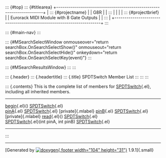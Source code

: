 ::: {#top}
::: {#titlearea}
+-----------------------------------------------------------------------+
| ::: {#projectname}                                                    |
| G8R                                                                   |
| :::                                                                   |
|                                                                       |
| ::: {#projectbrief}                                                   |
| Eurorack MIDI Module with 8 Gate Outputs                              |
| :::                                                                   |
+-----------------------------------------------------------------------+
:::

::: {#main-nav}
:::

::: {#MSearchSelectWindow onmouseover="return searchBox.OnSearchSelectShow()" onmouseout="return searchBox.OnSearchSelectHide()" onkeydown="return searchBox.OnSearchSelectKey(event)"}
:::

::: {#MSearchResultsWindow}
:::
:::

::: {.header}
::: {.headertitle}
::: {.title}
SPDTSwitch Member List
:::
:::
:::

::: {.contents}
This is the complete list of members for
[SPDTSwitch](classSPDTSwitch.html){.el}, including all inherited
members.

  ----------------------------------------------------------------------------------------------- ----------------------------------------- --------------------
  [begin](classSPDTSwitch.html#a85f22064a906dfe33fa955c2bf8d60da){.el}()                          [SPDTSwitch](classSPDTSwitch.html){.el}   
  [pinA](classSPDTSwitch.html#a030728c475d9df7f03002439cbc7f856){.el}                             [SPDTSwitch](classSPDTSwitch.html){.el}   [private]{.mlabel}
  [pinB](classSPDTSwitch.html#a6394f0cb290e71c2ce5cc8a9d307ab3f){.el}                             [SPDTSwitch](classSPDTSwitch.html){.el}   [private]{.mlabel}
  [read](classSPDTSwitch.html#a455098cc7f1d47911bca4414279b4226){.el}()                           [SPDTSwitch](classSPDTSwitch.html){.el}   
  [SPDTSwitch](classSPDTSwitch.html#a90c160683f2376923bda23a9efbdfe9f){.el}(int pinA, int pinB)   [SPDTSwitch](classSPDTSwitch.html){.el}   
  ----------------------------------------------------------------------------------------------- ----------------------------------------- --------------------
:::

------------------------------------------------------------------------

[Generated by [![doxygen](doxygen.svg){.footer width="104"
height="31"}](https://www.doxygen.org/index.html) 1.9.1]{.small}
